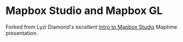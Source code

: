 # Mapbox Studio and Mapbox GL

Forked from Lyzi Diamond's excellent [Intro to Mapbox Studio](https://github.com/lyzidiamond/mapbox-studio-maptime) Maptime presentation.
